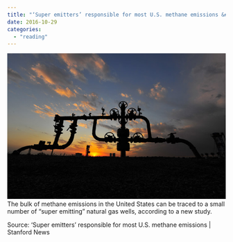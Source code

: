```yaml
---
title: "‘Super emitters’ responsible for most U.S. methane emissions &#124; Stanford News"
date: 2016-10-29
categories: 
  - "reading"
---
```


![](images/naturalgas_news.jpg)The bulk of methane emissions in the United States can be traced to a small number of “super emitting” natural gas wells, according to a new study.

Source: ‘Super emitters’ responsible for most U.S. methane emissions | Stanford News
